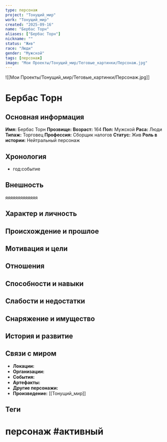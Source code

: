 ```yaml
---
type: персонаж
project: "Тонущий_мир"
work: "Тонущий_мир"
created: "2025-09-16"
name: "Бербас Торн"
aliases: ["Бербас Торн"]
nickname: ""
status: "Жив"
race: "Люди"
gender: "Мужской"
tags: [персонаж]
image: "Мои Проекты/Тонущий_мир/Теговые_картинки/Персонаж.jpg"
---
```



![[Мои Проекты/Тонущий_мир/Теговые_картинки/Персонаж.jpg]]


# Бербас Торн


## Основная информация

**Имя:** Бербас Торн
**Прозвище:** 
**Возраст:** 164
**Пол:** Мужской
**Раса:** Люди
**Типаж:** Торговец
**Профессия:** Сборщик налогов
**Статус:** Жив
**Роль в истории:** Нейтральный персонаж

## Хронология
- год:событие

## Внешность

яяяяяяяяяяяяя

## Характер и личность



## Происхождение и прошлое



## Мотивация и цели



## Отношения



## Способности и навыки



## Слабости и недостатки



## Снаряжение и имущество



## История и развитие



## Связи с миром

- **Локации:** 
- **Организации:** 
- **События:** 
- **Артефакты:** 
- **Другие персонажи:** 
- **Произведение:** [[Тонущий_мир]]

## Теги



# персонаж #активный
